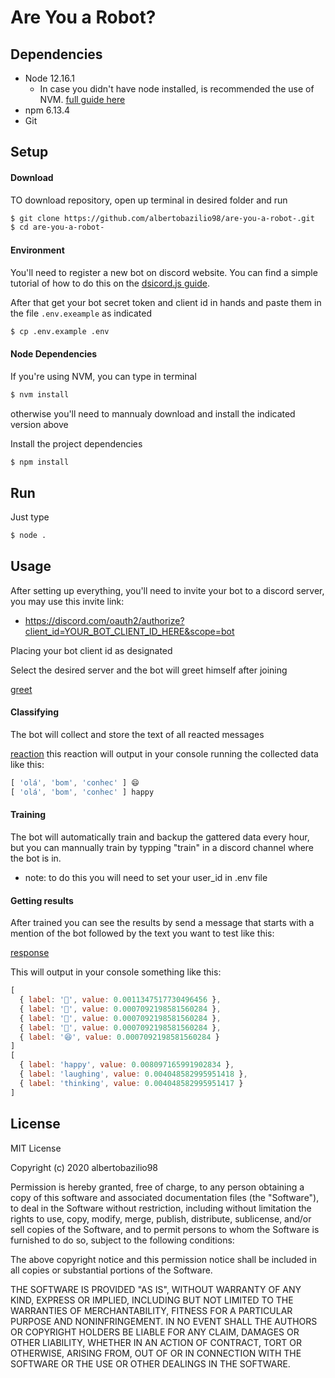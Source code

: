# Are You a Robot?

## Dependencies

  - Node 12.16.1
    - In case you didn't have node installed, is recommended the use of NVM. [full guide here](https://github.com/creationix/nvm)
  - npm 6.13.4
  - Git

## Setup

#### Download

TO download repository, open up terminal in desired folder and run
```bash
$ git clone https://github.com/albertobazilio98/are-you-a-robot-.git
$ cd are-you-a-robot-
```

#### Environment

You'll need to register a new bot on discord website. You can find a simple tutorial of how to do this on the [dsicord.js guide](https://discordjs.guide/preparations/setting-up-a-bot-application.html#creating-your-bot).

After that get your bot secret token and client id in hands and paste them in the file `.env.exeample` as indicated

```bash
$ cp .env.example .env
```

#### Node Dependencies

If you're using NVM, you can type in terminal

```bash
$ nvm install
```

otherwise you'll need to mannualy download and install the indicated version above

Install the project dependencies

```bash
$ npm install
```

## Run

Just type

```bash
$ node .
```

## Usage

After setting up everything, you'll need to invite your bot to a discord server, you may use this invite link:

- https://discord.com/oauth2/authorize?client_id=YOUR_BOT_CLIENT_ID_HERE&scope=bot

Placing your bot client id as designated

Select the desired server and the bot will greet himself after joining

[greet](https://i.imgur.com/a1ZVRU8.png)

#### Classifying

The bot will collect and store the text of all reacted messages

[reaction](https://i.imgur.com/08FoQE3.png)
this reaction will output in your console running the collected data like this:

```js
[ 'olá', 'bom', 'conhec' ] 😄
[ 'olá', 'bom', 'conhec' ] happy
```

#### Training

The bot will automatically train and backup the gattered data every hour, but you can mannually train by typping "train" in a discord channel where the bot is in.

- note: to do this you will need to set your user_id in .env file

#### Getting results

After trained you can see the results by send a message that starts with a mention of the bot followed by the text you want to test like this:

[response](https://i.imgur.com/DjtaViJ.png)

This will output in your console something like this:

```js
[
  { label: '🤖', value: 0.0011347517730496456 },
  { label: '🧀', value: 0.0007092198581560284 },
  { label: '🛑', value: 0.0007092198581560284 },
  { label: '🤔', value: 0.0007092198581560284 },
  { label: '😆', value: 0.0007092198581560284 }
]
[
  { label: 'happy', value: 0.008097165991902834 },
  { label: 'laughing', value: 0.004048582995951418 },
  { label: 'thinking', value: 0.004048582995951417 }
]
```

## License

MIT License

Copyright (c) 2020 albertobazilio98

Permission is hereby granted, free of charge, to any person obtaining a copy
of this software and associated documentation files (the "Software"), to deal
in the Software without restriction, including without limitation the rights
to use, copy, modify, merge, publish, distribute, sublicense, and/or sell
copies of the Software, and to permit persons to whom the Software is
furnished to do so, subject to the following conditions:

The above copyright notice and this permission notice shall be included in all
copies or substantial portions of the Software.

THE SOFTWARE IS PROVIDED "AS IS", WITHOUT WARRANTY OF ANY KIND, EXPRESS OR
IMPLIED, INCLUDING BUT NOT LIMITED TO THE WARRANTIES OF MERCHANTABILITY,
FITNESS FOR A PARTICULAR PURPOSE AND NONINFRINGEMENT. IN NO EVENT SHALL THE
AUTHORS OR COPYRIGHT HOLDERS BE LIABLE FOR ANY CLAIM, DAMAGES OR OTHER
LIABILITY, WHETHER IN AN ACTION OF CONTRACT, TORT OR OTHERWISE, ARISING FROM,
OUT OF OR IN CONNECTION WITH THE SOFTWARE OR THE USE OR OTHER DEALINGS IN THE
SOFTWARE.